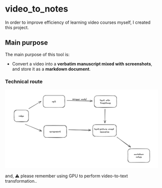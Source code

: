 # video_to_notes

In order to improve efficiency of learning video courses myself, I created this project.

## Main purpose

The main purpose of this tool is:

- Convert a video into a **verbatim manuscript mixed with screenshots**, and store it as a **markdown document**.

### Technical route

![](technical_route_script.png)

and, ⚠️ please remember using GPU to perform video-to-text transformation.. 
